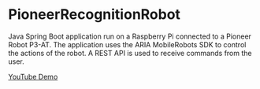 # PioneerRecognitionRobot

Java Spring Boot application run on a Raspberry Pi connected to a Pioneer Robot P3-AT. The
application uses the ARIA MobileRobots SDK to control the actions of the robot. A REST API is used
to receive commands from the user.

[YouTube Demo](https://youtu.be/s8nGku92hWk)

